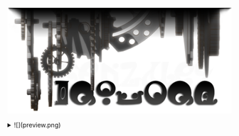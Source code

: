 [![](preview.png)](https://github.com/GenZmeY)

<details>
  <summary>![](preview.png)</summary>
  ```
  hidden text
  ```
</details>
